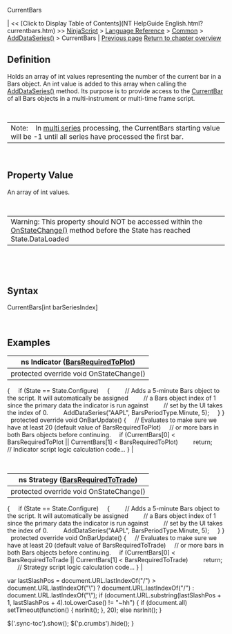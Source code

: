 ﻿










 


CurrentBars







| &lt;&lt; [Click to Display Table of Contents](NT HelpGuide English.html?currentbars.htm) &gt;&gt;
 [NinjaScript](ninjascript.htm) &gt; [Language Reference](language_reference_wip.htm) &gt; [Common](common.htm) &gt; [AddDataSeries()](adddataseries.htm) &gt;
CurrentBars | [Previous page](barsperiods.htm)
[Return to chapter overview](adddataseries.htm)










Definition
----------


Holds an array of int values representing the number of the current bar in a Bars object. An int value is added to this array when calling the [AddDataSeries()](adddataseries.htm) method. Its purpose is to provide access to the [CurrentBar](currentbar.htm) of all Bars objects in a multi-instrument or multi-time frame script. 


 




|  |
| --- |
| Note:    In [multi series](multi-time_frame__instruments.htm) processing, the CurrentBars starting value will be -1 until all series have processed the first bar. |



 



Property Value
--------------


An array of int values.


 




|  |
| --- |
| Warning: This property should NOT be accessed within the [OnStateChange()](onstatechange.htm) method before the State has reached State.DataLoaded |



 


 


Syntax
------


CurrentBars[int barSeriesIndex]


 


Examples
--------




| ns Indicator ([BarsRequiredToPlot](barsrequiredtoplot.htm)) |
| --- |
| protected override void OnStateChange()
{
     if (State == State.Configure)
     {
         // Adds a 5-minute Bars object to the script. It will automatically be assigned
         // a Bars object index of 1 since the primary data the indicator is run against
         // set by the UI takes the index of 0.
         AddDataSeries("AAPL", BarsPeriodType.Minute, 5);
     }
}
 
protected override void OnBarUpdate()
{
     // Evaluates to make sure we have at least 20 (default value of BarsRequiredToPlot)
     // or more bars in both Bars objects before continuing.
     if (CurrentBars[0] &lt; BarsRequiredToPlot || CurrentBars[1] &lt; BarsRequiredToPlot)
         return;
 
     // Indicator script logic calculation code...
} |



 





| ns Strategy ([BarsRequiredToTrade](barsrequiredtotrade.htm)) |
| --- |
| protected override void OnStateChange()
{
     if (State == State.Configure)
     {
         // Adds a 5-minute Bars object to the script. It will automatically be assigned
         // a Bars object index of 1 since the primary data the indicator is run against
         // set by the UI takes the index of 0.
         AddDataSeries("AAPL", BarsPeriodType.Minute, 5);
     }
}
 
protected override void OnBarUpdate()
{
     // Evaluates to make sure we have at least 20 (default value of BarsRequiredToTrade)
     // or more bars in both Bars objects before continuing.
     if (CurrentBars[0] &lt; BarsRequiredToTrade || CurrentBars[1] &lt; BarsRequiredToTrade)
         return;
 
     // Strategy script logic calculation code...
} |






 
 var lastSlashPos = document.URL.lastIndexOf("/") &gt; document.URL.lastIndexOf("\\") ? document.URL.lastIndexOf("/") : document.URL.lastIndexOf("\\");
 if (document.URL.substring(lastSlashPos + 1, lastSlashPos + 4).toLowerCase() != "~hh") {
 if (document.all) setTimeout(function() {
 nsrInit();
 }, 20);
 else nsrInit();
 }
 
 
 $('.sync-toc').show();
 $('p.crumbs').hide();
 }
 
 
 



